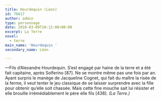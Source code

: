 ```yaml
---
title: Hourdequin (Léon)
id: 76617
author: admin
type: personnage
date: 2010-03-09T10:12:08+00:00
excerpt: La Terre
novel:
  - terre
main_name: 'Hourdequin '
secondary_name: Léon

---
```

—Fils d&rsquo;Alexandre Hourdequin. S&rsquo;est engagé par haine de la terre et a été fait capitaine, après Solferino [87]. Ne se montre même pas une fois par an. Ayant surpris le manège de Jacqueline Cognet, qui fait du maître la risée de la ferme, il veut tenter le jeu classique de se laisser surprendre avec la fille pour obtenir qu&rsquo;elle soit chassée. Mais cette fine mouche sait lui résister et elle brouille irrémédiablement le père elle fils [438]. _(La Terre.)_